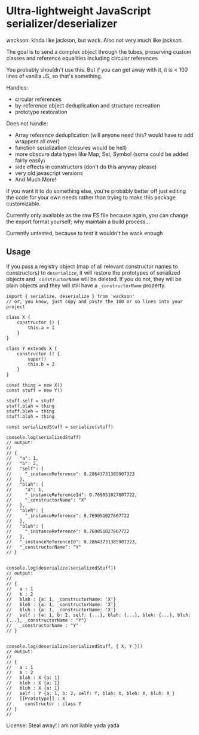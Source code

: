 # Ultra-lightweight JavaScript serializer/deserializer

wackson: kinda like jackson, but wack. Also not very much like jackson.

The goal is to send a complex object through the tubes, preserving custom classes and reference equalities including circular references

You probably shouldn't use this. But if you can get away with it, it is < 100 lines of vanilla JS, so that's something.

Handles:
  - circular references
  - by-reference object deduplication and structure recreation
  - prototype restoration

Does not handle:
  - Array reference deduplication (will anyone need this? would have to add wrappers all over)
  - function serialization (closures would be hell)
  - more obscure data types like Map, Set, Symbol (some could be added fairly easily)
  - side effects in constructors (don't do this anyway please)
  - very old javascript versions
  - And Much More!

If you want it to do something else, you're probably better off just editing the code for your own needs rather than trying to make this package customizable.

Currently only available as the raw ES file because again, you can change the export format yourself; why maintain a build process...

Currently untested, because to test it wouldn't be wack enough

## Usage

If you pass a registry object (map of all relevant constructor names to constructors) to `deserialize`, it will restore the prototypes of serialized objects and `_constructorName` will be deleted. If you do not, they will be plain objects and they will still have a `_constructorName` property.

```
import { serialize, deserialize } from 'wackson'
// or, you know, just copy and paste the 100 or so lines into your project

class X {
    constructor () {
        this.a = 1
    }
}

class Y extends X {
    constructor () {
        super()
        this.b = 2
    }
}

const thing = new X()
const stuff = new Y()

stuff.self = stuff
stuff.blah = thing
stuff.bleh = thing
stuff.bluh = thing

const serializedStuff = serialize(stuff)

console.log(serializedStuff)
// output:
//
// {
//   "a": 1,
//   "b": 2,
//   "self": {
//     "_instanceReference": 0.28643731385907323
//   },
//   "blah": {
//     "a": 1,
//     "_instanceReferenceId": 0.769051027807722,
//     "_constructorName": "X"
//   },
//   "bleh": {
//     "_instanceReference": 0.769051027807722
//   },
//   "bluh": {
//     "_instanceReference": 0.769051027807722
//   },
//   "_instanceReferenceId": 0.28643731385907323,
//   "_constructorName": "Y"
// }


console.log(deserialize(serializedStuff))
// output:
//
// {
//   a : 1
//   b : 2
//   blah : {a: 1, _constructorName: 'X'}
//   bleh : {a: 1, _constructorName: 'X'}
//   bluh : {a: 1, _constructorName: 'X'}
//   self : {a: 1, b: 2, self: {...}, blah: {...}, bleh: {...}, bluh: {...}, _constructorName : "Y"}
//   _constructorName : "Y"
// }


console.log(deserialize(serializedStuff, { X, Y }))
// output:
//
// {
//   a : 1
//   b : 2
//   blah : X {a: 1}
//   bleh : X {a: 1}
//   bluh : X {a: 1}
//   self : Y {a: 1, b: 2, self: Y, blah: X, bleh: X, bluh: X }
//   [[Prototype]] : X
//     constructor : class Y
// }
// 

```

License: Steal away! I am not liable yada yada

